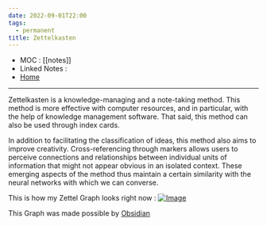 ```yaml
---
date: 2022-09-01T22:00
tags:
  - permanent
title: Zettelkasten
---
```

- MOC : [[notes]]
- Linked Notes : 
- [Home](https://misudashi.ga/)
----------
Zettelkasten is a knowledge-managing and a note-taking method. This method is more effective with computer resources, and in particular, with the help of knowledge management software. That said, this method can also be used through index cards.

In addition to facilitating the classification of ideas, this method also aims to improve creativity. Cross-referencing through markers allows users to perceive connections and relationships between individual units of information that might not appear obvious in an isolated context. These emerging aspects of the method thus maintain a certain similarity with the neural networks with which we can converse.

This is how my Zettel Graph looks right now : 
[![Image](https://misudashi.ga/static/preview_3.png)](https://misudashi.ga/static/preview_3.png)


This Graph was made possible by [Obsidian](https://obsidian.md/)


